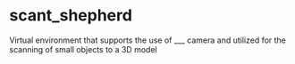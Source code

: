 # scant_shepherd
 Virtual environment that supports the use of ___ camera and utilized for the scanning of small objects to a 3D model

